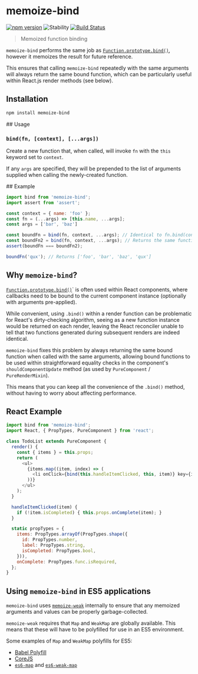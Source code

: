 # memoize-bind
[![npm version](https://img.shields.io/npm/v/memoize-bind.svg)](https://www.npmjs.com/package/memoize-bind)
![Stability](https://img.shields.io/badge/stability-stable-brightgreen.svg)
[![Build Status](https://travis-ci.org/timkendrick/memoize-bind.svg?branch=master)](https://travis-ci.org/timkendrick/memoize-bind)

> Memoized function binding

`memoize-bind` performs the same job as [`Function.prototype.bind()`](https://developer.mozilla.org/en-US/docs/Web/JavaScript/Reference/Global_Objects/Function/bind), however it memoizes the result for future reference.

This ensures that calling `memoize-bind` repeatedly with the same arguments will always return the same bound function, which can be particularly useful within React.js render methods (see below).

## Installation

```bash
npm install memoize-bind
```

## Usage

### `bind(fn, [context], [...args])`

Create a new function that, when called, will invoke `fn` with the `this` keyword set to `context`.

If any `args` are specified, they will be prepended to the list of arguments supplied when calling the newly-created function.

## Example

```js
import bind from 'memoize-bind';
import assert from 'assert';

const context = { name: 'foo' };
const fn = (...args) => [this.name, ...args];
const args = ['bar', 'baz']

const boundFn = bind(fn, context, ...args); // Identical to fn.bind(context, ...args)
const boundFn2 = bind(fn, context, ...args); // Returns the same function
assert(boundFn === boundFn2);

boundFn('qux'); // Returns ['foo', 'bar', 'baz', 'qux']
```

## Why `memoize-bind`?

[`Function.prototype.bind()`](https://developer.mozilla.org/en-US/docs/Web/JavaScript/Reference/Global_Objects/Function/bind)` is often used within React components, where callbacks need to be bound to the current component instance (optionally with arguments pre-applied).

While convenient, using `.bind()` within a render function can be problematic for React's dirty-checking algorithm, seeing as a new function instance would be returned on each render, leaving the React reconciler unable to tell that two functions generated during subsequent renders are indeed identical.

`memoize-bind` fixes this problem by always returning the same bound function when called with the same arguments, allowing bound functions to be used within straightforward equality checks in the component's `shouldComponentUpdate` method (as used by `PureComponent` / `PureRenderMixin`).

This means that you can keep all the convenience of the `.bind()` method, without having to worry about affecting performance.

## React Example

```js
import bind from 'memoize-bind';
import React, { PropTypes, PureComponent } from 'react';

class TodoList extends PureComponent {
  render() {
    const { items } = this.props;
    return (
      <ul>
        {items.map((item, index) => (
          <li onClick={bind(this.handleItemClicked, this, item)} key={item.id}>{item.label}</li>
        ))}
      </ul>
    );
  }

  handleItemClicked(item) {
    if (!item.isCompleted) { this.props.onComplete(item); }
  }

  static propTypes = {
    items: PropTypes.arrayOf(PropTypes.shape({
      id: PropTypes.number,
      label: PropTypes.string,
      isCompleted: PropTypes.bool,
    })),
    onComplete: PropTypes.func.isRequired,
  };
}
```

## Using `memoize-bind` in ES5 applications

`memoize-bind` uses [`memoize-weak`](https://www.npmjs.com/package/memoize-weak) internally to ensure that any memoized arguments and values can be properly garbage-collected.

`memoize-weak` requires that `Map` and `WeakMap` are globally available. This means that these will have to be polyfilled for use in an ES5 environment.

Some examples of `Map` and `WeakMap` polyfills for ES5:

- [Babel Polyfill](https://babeljs.io/docs/usage/polyfill/)
- [CoreJS](https://github.com/zloirock/core-js)
- [`es6-map`](https://www.npmjs.com/package/es6-map) and [`es6-weak-map`](https://www.npmjs.com/package/es6-weak-map)
